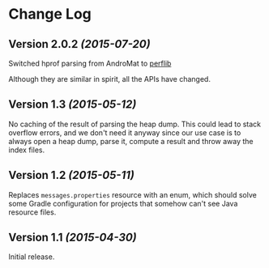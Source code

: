 # Change Log

## Version 2.0.2 *(2015-07-20)*

Switched hprof parsing from AndroMat to [perflib](https://android.googlesource.com/platform/tools/base/+/studio-master-dev/perflib)

Although they are similar in spirit, all the APIs have changed.

## Version 1.3 *(2015-05-12)*

No caching of the result of parsing the heap dump. This could lead to stack overflow errors, and we don't need it anyway since our use case is to always open a heap dump, parse it, compute a result and throw away the index files.

## Version 1.2 *(2015-05-11)*

Replaces `messages.properties` resource with an enum, which should solve some Gradle configuration for projects that somehow can't see Java resource files.

## Version 1.1 *(2015-04-30)*

Initial release.

